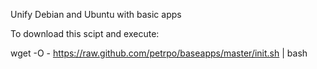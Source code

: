 Unify Debian and Ubuntu with basic apps

To download this scipt and execute:

wget -O - https://raw.github.com/petrpo/baseapps/master/init.sh | bash 
